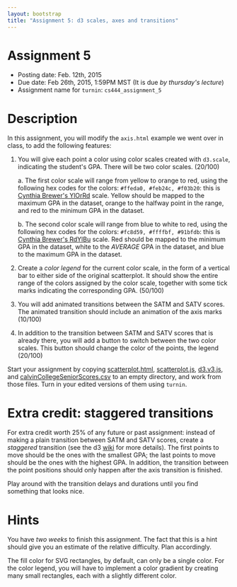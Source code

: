 ```yaml
---
layout: bootstrap
title: "Assignment 5: d3 scales, axes and transitions"
---
```


# Assignment 5

- Posting date: Feb. 12th, 2015
- Due date: Feb 26th, 2015, 1:59PM MST (It is due *by thursday's
  lecture*)
- Assignment name for `turnin`: `cs444_assignment_5`

# Description

In this assignment, you will modify the `axis.html` example we went
over in class, to add the following features:

1. You will give each point a color using color scales created with
   `d3.scale`, indicating the student's GPA. There
   will be two color scales. (20/100)
   
   a. The first color scale will range from yellow to orange to red,
   using the following hex codes for the colors: `#ffeda0, #feb24c,
   #f03b20`: this is
   [Cynthia Brewer's YlOrRd](http://colorbrewer2.org/?type=sequential&scheme=YlOrRd&n=3)
   scale. Yellow should be mapped to the maximum GPA in the dataset,
   orange to the halfway point in the range, and red to the minimum GPA in
   the dataset.
   
   b. The second color scale will range from blue to white to red,
   using the following hex codes for the colors: `#fc8d59, #ffffbf,
   #91bfdb`: this is
   [Cynthia Brewer's RdYlBu](http://colorbrewer2.org/?type=diverging&scheme=RdYlBu&n=3)
   scale. Red should be mapped to the minimum GPA in the dataset,
   white to the *AVERAGE* GPA in the dataset, and blue to the maximum
   GPA in the dataset.

2. Create a *color legend* for the current color scale, in the form
   of a vertical bar to either side of the original scatterplot. It
   should show the entire range of the colors assigned by the color
   scale, together with some tick marks indicating the corresponding
   GPA. (50/100)

3. You will add animated transitions between the SATM and SATV
   scores. The animated transition should include an animation of the
   axis marks (10/100)

4. In addition to the transition between SATM and SATV scores that is
   already there, you will add a button to switch between the two
   color scales. This button should change the color of the points,
   the legend (20/100)

Start your assignment by copying
[scatterplot.html](lectures/week5/scatterplot.html),
[scatterplot.js](lectures/week5/scatterplot.js), 
[d3.v3.js](lectures/week5/d3.v3.js), and [calvinCollegeSeniorScores.csv](lectures/week5/calvinCollegeSeniorScores.csv) to an empty directory, and work
from those files. Turn in your edited versions of them using
`turnin`. 

# Extra credit: staggered transitions

For extra credit worth 25% of any future or past assignment: instead
of making a plain transition between SATM and SATV scores, create a
*staggered* transition (see the d3
[wiki](https://github.com/mbostock/d3/wiki/Transitions) for more
details). The first points to move should be the ones with the
smallest GPA; the last points to move should be the ones with the
highest GPA. In addition, the transition between the point positions
should only happen after the axis transition is finished.

Play around with the transition delays and durations until you find
something that looks nice.

# Hints

You have *two weeks* to finish this assignment. The fact that this is
a hint should give you an estimate of the relative difficulty. Plan
accordingly.

The fill color for SVG rectangles, by default, can only be a single
color. For the color legend, you will have to implement a color
gradient by creating many small rectangles, each with a slightly
different color.
